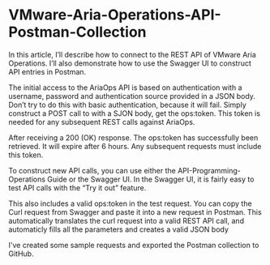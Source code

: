 # VMware-Aria-Operations-API-Postman-Collection

In this article, I’ll describe how to connect to the REST API of VMware Aria Operations. I’ll also demonstrate how to use the Swagger UI to construct API entries in Postman.

The initial access to the AriaOps API is based on authentication with a username, password and authentication source provided in a JSON body. Don’t try to do this with basic authentication, because it will fail. Simply construct a POST call to with a SJON body, get the ops:token. This token is needed for any subsequent REST calls against AriaOps.

After receiving a 200 (OK) response. The ops:token has successfully been retrieved. It will expire after 6 hours. Any subsequent requests must include this token.


To construct new API calls, you can use either the API-Programming-Operations Guide or the Swagger UI. In the Swagger UI, it is fairly easy to test API calls with the “Try it out” feature.



This also includes a valid ops:token in the test request. You can copy the Curl request from Swagger and paste it into a new request in Postman. This automatically translates the curl request into a valid REST API call, and automaticly fills all the parameters and creates a valid JSON body

I've created some sample requests and exported the Postman collection to GitHub.
